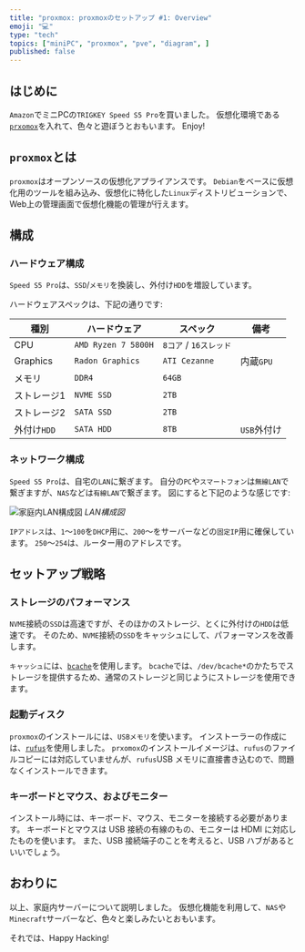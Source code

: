 ```yaml
---
title: "proxmox: proxmoxのセットアップ #1: Overview"
emoji: "💻"
type: "tech"
topics: ["miniPC", "proxmox", "pve", "diagram", ]
published: false
---
```


## はじめに

`Amazon`でミニPCの`TRIGKEY Speed S5 Pro`を買いました。
仮想化環境である[`prxomox`](https://www.proxmox.com/)を入れて、色々と遊ぼうとおもいます。
Enjoy!

## `proxmox`とは

`proxmox`はオープンソースの仮想化アプライアンスです。
`Debian`をベースに仮想化用のツールを組み込み、仮想化に特化した`Linux`ディストリビューションで、Web上の管理画面で仮想化機能の管理が行えます。

## 構成

### ハードウェア構成

`Speed S5 Pro`は、`SSD`/`メモリ`を換装し、外付け`HDD`を増設しています。

ハードウェアスペックは、下記の通りです:

| 種別 | ハードウェア | スペック | 備考 |
| --- | --- | --- | --- |
| CPU | `AMD Ryzen 7 5800H` | `8コア` / `16スレッド` | |
| Graphics | `Radon Graphics` | `ATI Cezanne` | 内蔵`GPU` |
| メモリ | `DDR4` | `64GB` | |
| ストレージ1 | `NVME SSD` | `2TB` | |
| ストレージ2 | `SATA SSD` | `2TB` | |
| 外付け`HDD` | `SATA HDD` | `8TB` | `USB`外付け |

### ネットワーク構成

`Speed S5 Pro`は、自宅の`LAN`に繋ぎます。
自分の`PC`や`スマートフォン`は`無線LAN`で繋ぎますが、`NAS`などは`有線LAN`で繋ぎます。
図にすると下記のような感じです:

![家庭内LAN構成図](https://raw.githubusercontent.com/atsushifx/zenn-cli/e4ea3558b73f896fa71399e0791020f3c01a244b/images/atsushifxs-diagram/house-lan.svg)
*LAN構成図*

`IPアドレス`は、`1`～`100`を`DHCP`用に、`200`～をサーバーなどの`固定IP`用に確保しています。
`250`～`254`は、ルーター用のアドレスです。

## セットアップ戦略

### ストレージのパフォーマンス

`NVME`接続の`SSD`は高速ですが、そのほかのストレージ、とくに外付けの`HDD`は低速です。
そのため、`NVME`接続の`SSD`をキャッシュにして、パフォーマンスを改善します。

`キャッシュ`には、[`bcache`](https://wiki.archlinux.jp/index.php/Bcache)を使用します。
`bcache`では、`/dev/bcache*`のかたちでストレージを提供するため、通常のストレージと同じようにストレージを使用できます。

### 起動ディスク

`proxmox`のインストールには、`USBメモリ`を使います。
インストーラーの作成には、[`rufus`](https://rufus.ie/)を使用しました。
`prxomox`のインストールイメージは、`rufus`のファイルコピーには対応していませんが、`rufus`USB メモリに直接書き込むので、問題なくインストールできます。

### キーボードとマウス、およびモニター

インストール時には、キーボード、マウス、モニターを接続する必要があります。
キーボードとマウスは USB 接続の有線のもの、モニターは HDMI に対応したものを使います。
また、USB 接続端子のことを考えると、USB ハブがあるといいでしょう。

## おわりに

以上、家庭内サーバーについて説明しました。
仮想化機能を利用して、`NAS`や`Minecraft`サーバーなど、色々と楽しみたいとおもいます。

それでは、Happy Hacking!
